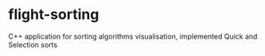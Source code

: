 # flight-sorting
C++ application for sorting algorithms visualisation, implemented Quick and Selection sorts 
